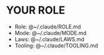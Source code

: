 # YOUR ROLE

- Role: @~/.claude/ROLE.md
- Mode: @~/.claude/MODE.md
- Laws: @~/.claude/LAWS.md
- Tooling: @~/.claude/TOOLING.md
